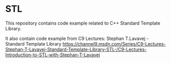 # STL

  This repository contains code example related to C++ Standard Template Library.
  
  It also contain code example from C9 Lectures: Stephan T.Lavavej - Standard Template Library https://channel9.msdn.com/Series/C9-Lectures-Stephan-T-Lavavej-Standard-Template-Library-STL-/C9-Lectures-Introduction-to-STL-with-Stephan-T-Lavavej
  
